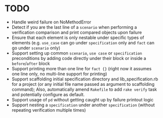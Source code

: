 # TODO

- Handle weird failure on NoMethodError
- Detect if you are the last line of a `scenario` when performing a verification comparison and print compared objects upon failure
- Ensure that each element is only nestable under specific types of elements (e.g. `use_case` can go under `specification` only and `fact` can go under `scenario` only)
- Support setting up common `scenario`, `use case` or `specification` preconditions by adding code directly under their block or inside a `before`/`after` block
- Support printing more than one line for `fact {}` (right now it assumes one line only, no multi-line support for printing)
- Support scaffolding initial specification directory and lib_specification.rb for a project (or any initial file name passed as argument to scaffolding command); Also, automatically amend `Rakefile` to add `rake verify` task and potentially configure as default.
- Support usage of `pd` without getting caught up by failure printout logic
- Support nesting a `specification` under another `specification` (without repeating verification multiple times)
